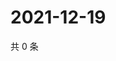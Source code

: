 # 2021-12-19

共 0 条

<!-- BEGIN WEIBO -->
<!-- 最后更新时间 Sun Dec 19 2021 04:15:01 GMT+0800 (China Standard Time) -->

<!-- END WEIBO -->
